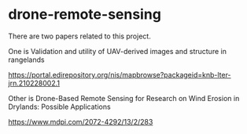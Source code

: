 # drone-remote-sensing

There are two papers related to this project. 

One is Validation and utility of UAV-derived images and structure in rangelands

https://portal.edirepository.org/nis/mapbrowse?packageid=knb-lter-jrn.210228002.1

Other is Drone-Based Remote Sensing for Research on Wind Erosion in Drylands: Possible Applications

https://www.mdpi.com/2072-4292/13/2/283
